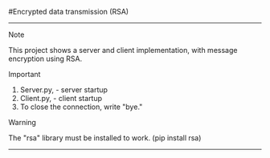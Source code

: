 #Encrypted data transmission (RSA)
***
> [!Note]
> This project shows a server and client implementation, with message encryption using RSA.

> [!IMPORTANT]
> 1. Server.py, - server startup
> 2. Client.py, - client startup
> 3. To close the connection, write "bye."

> [!WARNING]
> The "rsa" library must be installed to work. (pip install rsa)
***
